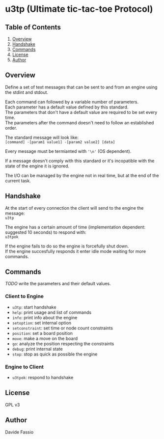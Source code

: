 # u3tp (Ultimate tic-tac-toe Protocol)

## Table of Contents

1. [Overview](#overview)
2. [Handshake](#handshake)
3. [Commands](#commands)
4. [License](#license)
5. [Author](#author)

## Overview

Define a set of text messages that can be sent to and from an engine using the stdint and stdout.

Each command can followed by a variable number of parameters. \
Each parameter has a default value defined by this standard. \
The parameters that don't have a default value are required to be set every time. \
The parameters after the command doesn't need to follow an established order.

The standard message will look like: \
`[command] -[param1 value1] -[param2 value2] [data]`

Every message must be termianted with `'\n'` (OS dependent).

If a message doesn't comply with this standard or it's incopatible with the state of the engine it is ignored.

The I/O can be managed by the engine not in real time, but at the end of the current task.

## Handshake

At the start of every connection the client will send to the engine the message: \
`u3tp`

The engine has a certain amount of time (implementation dependent: suggested 10 seconds) to respond with: \
`u3tpok`

If the engine fails to do so the engine is forcefully shut down. \
If the engine succesfully responds it enter idle mode waiting for more commands.

## Commands

*TODO* write the parameters and their default values.

### Client to Engine

* `u3tp`: start handshake
* `help`: print usage and list of commands
* `info`: print info about the engine
* `setoption`: set internal option
* `setconstraint`: set time or node count constraints
* `position`: set a board position
* `move`: make a move on the board
* `go`: analyze the position respecting the constraints
* `debug`: print internal state
* `stop`: stop as quick as possible the engine

### Engine to Client

* `u3tpok`: respond to handshake

## License

GPL v3

## Author

Davide Fassio
